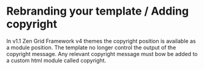 Rebranding your template / Adding copyright
======

In v1.1 Zen Grid Framework v4 themes the copyright position is available as a module position. The template no longer control the output of the copyright message. Any relevant copyright message must bow be added to a custom html module called copyright. 